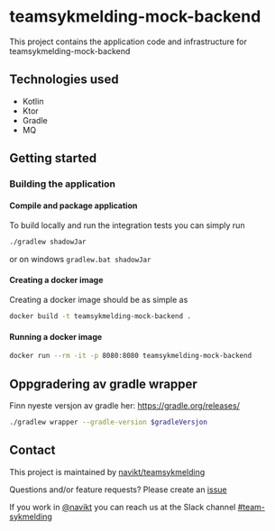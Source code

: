 # teamsykmelding-mock-backend
This project contains the application code and infrastructure for teamsykmelding-mock-backend

## Technologies used
* Kotlin
* Ktor
* Gradle
* MQ

## Getting started
### Building the application
#### Compile and package application
To build locally and run the integration tests you can simply run 
``` bash
./gradlew shadowJar
```
or  on windows 
`gradlew.bat shadowJar`

#### Creating a docker image
Creating a docker image should be as simple as
``` bash 
docker build -t teamsykmelding-mock-backend .
```

#### Running a docker image
``` bash
docker run --rm -it -p 8080:8080 teamsykmelding-mock-backend
```

## Oppgradering av gradle wrapper
Finn nyeste versjon av gradle her: https://gradle.org/releases/

``` bash
./gradlew wrapper --gradle-version $gradleVersjon
```

## Contact

This project is maintained by [navikt/teamsykmelding](CODEOWNERS)

Questions and/or feature requests? Please create an [issue](https://github.com/navikt/teamsykmelding-mock-backend/issues)

If you work in [@navikt](https://github.com/navikt) you can reach us at the Slack
channel [#team-sykmelding](https://nav-it.slack.com/archives/CMA3XV997)
